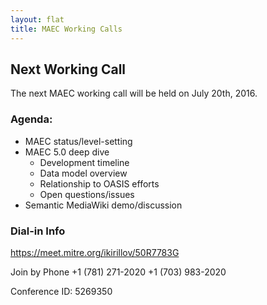 ```yaml
---
layout: flat
title: MAEC Working Calls
---
```



## Next Working Call

The next MAEC working call will be held on July 20th, 2016. 

### Agenda:

* MAEC status/level-setting
* MAEC 5.0 deep dive
    * Development timeline
    * Data model overview
    * Relationship to OASIS efforts
    * Open questions/issues
* Semantic MediaWiki demo/discussion
 
### Dial-in Info
https://meet.mitre.org/ikirillov/50R7783G
 
Join by Phone
+1 (781) 271-2020 
+1 (703) 983-2020 
 
Conference ID: 5269350
 

